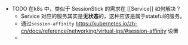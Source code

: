 - TODO  在k8s 中，类似于 SessionStick 的需求在 [[Service]] 如何解决？
	- Service 对应的服务其实是**无状态**的，这种应该是属于stateful的服务。
	- 通过`session-affinity` https://kubernetes.io/zh-cn/docs/reference/networking/virtual-ips/#session-affinity 设置
	-